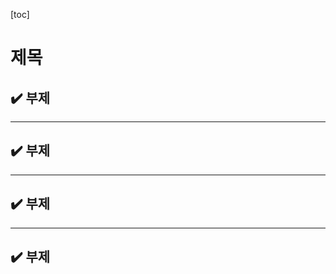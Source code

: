 [toc]

# 제목

## :heavy_check_mark: 부제





<hr>

## :heavy_check_mark: 부제





<hr>

## :heavy_check_mark: 부제





<hr>

## :heavy_check_mark: 부제

















